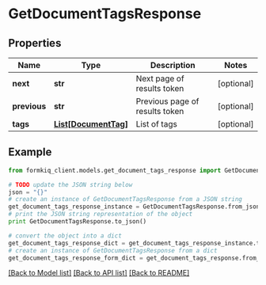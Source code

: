 # GetDocumentTagsResponse


## Properties

Name | Type | Description | Notes
------------ | ------------- | ------------- | -------------
**next** | **str** | Next page of results token | [optional] 
**previous** | **str** | Previous page of results token | [optional] 
**tags** | [**List[DocumentTag]**](DocumentTag.md) | List of tags | [optional] 

## Example

```python
from formkiq_client.models.get_document_tags_response import GetDocumentTagsResponse

# TODO update the JSON string below
json = "{}"
# create an instance of GetDocumentTagsResponse from a JSON string
get_document_tags_response_instance = GetDocumentTagsResponse.from_json(json)
# print the JSON string representation of the object
print GetDocumentTagsResponse.to_json()

# convert the object into a dict
get_document_tags_response_dict = get_document_tags_response_instance.to_dict()
# create an instance of GetDocumentTagsResponse from a dict
get_document_tags_response_form_dict = get_document_tags_response.from_dict(get_document_tags_response_dict)
```
[[Back to Model list]](../README.md#documentation-for-models) [[Back to API list]](../README.md#documentation-for-api-endpoints) [[Back to README]](../README.md)


